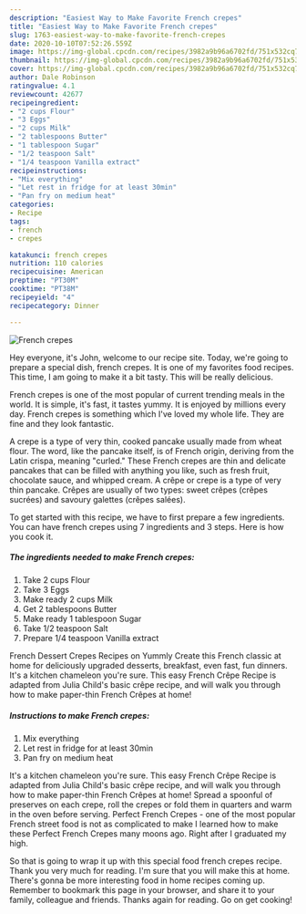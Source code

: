```yaml
---
description: "Easiest Way to Make Favorite French crepes"
title: "Easiest Way to Make Favorite French crepes"
slug: 1763-easiest-way-to-make-favorite-french-crepes
date: 2020-10-10T07:52:26.559Z
image: https://img-global.cpcdn.com/recipes/3982a9b96a6702fd/751x532cq70/french-crepes-recipe-main-photo.jpg
thumbnail: https://img-global.cpcdn.com/recipes/3982a9b96a6702fd/751x532cq70/french-crepes-recipe-main-photo.jpg
cover: https://img-global.cpcdn.com/recipes/3982a9b96a6702fd/751x532cq70/french-crepes-recipe-main-photo.jpg
author: Dale Robinson
ratingvalue: 4.1
reviewcount: 42677
recipeingredient:
- "2 cups Flour"
- "3 Eggs"
- "2 cups Milk"
- "2 tablespoons Butter"
- "1 tablespoon Sugar"
- "1/2 teaspoon Salt"
- "1/4 teaspoon Vanilla extract"
recipeinstructions:
- "Mix everything"
- "Let rest in fridge for at least 30min"
- "Pan fry on medium heat"
categories:
- Recipe
tags:
- french
- crepes

katakunci: french crepes 
nutrition: 110 calories
recipecuisine: American
preptime: "PT30M"
cooktime: "PT38M"
recipeyield: "4"
recipecategory: Dinner

---
```



![French crepes](https://img-global.cpcdn.com/recipes/3982a9b96a6702fd/751x532cq70/french-crepes-recipe-main-photo.jpg)

Hey everyone, it's John, welcome to our recipe site. Today, we're going to prepare a special dish, french crepes. It is one of my favorites food recipes. This time, I am going to make it a bit tasty. This will be really delicious.

French crepes is one of the most popular of current trending meals in the world. It is simple, it's fast, it tastes yummy. It is enjoyed by millions every day. French crepes is something which I've loved my whole life. They are fine and they look fantastic.

A crepe is a type of very thin, cooked pancake usually made from wheat flour. The word, like the pancake itself, is of French origin, deriving from the Latin crispa, meaning &#34;curled.&#34; These French crepes are thin and delicate pancakes that can be filled with anything you like, such as fresh fruit, chocolate sauce, and whipped cream. A crêpe or crepe is a type of very thin pancake. Crêpes are usually of two types: sweet crêpes (crêpes sucrées) and savoury galettes (crêpes salées).


To get started with this recipe, we have to first prepare a few ingredients. You can have french crepes using 7 ingredients and 3 steps. Here is how you cook it.

<!--inarticleads1-->

##### The ingredients needed to make French crepes:

1. Take 2 cups Flour
1. Take 3 Eggs
1. Make ready 2 cups Milk
1. Get 2 tablespoons Butter
1. Make ready 1 tablespoon Sugar
1. Take 1/2 teaspoon Salt
1. Prepare 1/4 teaspoon Vanilla extract


French Dessert Crepes Recipes on Yummly Create this French classic at home for deliciously upgraded desserts, breakfast, even fast, fun dinners. It&#39;s a kitchen chameleon you&#39;re sure. This easy French Crêpe Recipe is adapted from Julia Child&#39;s basic crêpe recipe, and will walk you through how to make paper-thin French Crêpes at home! 

<!--inarticleads2-->

##### Instructions to make French crepes:

1. Mix everything
1. Let rest in fridge for at least 30min
1. Pan fry on medium heat


It&#39;s a kitchen chameleon you&#39;re sure. This easy French Crêpe Recipe is adapted from Julia Child&#39;s basic crêpe recipe, and will walk you through how to make paper-thin French Crêpes at home! Spread a spoonful of preserves on each crepe, roll the crepes or fold them in quarters and warm in the oven before serving. Perfect French Crepes - one of the most popular French street food is not as complicated to make I learned how to make these Perfect French Crepes many moons ago. Right after I graduated my high. 

So that is going to wrap it up with this special food french crepes recipe. Thank you very much for reading. I'm sure that you will make this at home. There's gonna be more interesting food in home recipes coming up. Remember to bookmark this page in your browser, and share it to your family, colleague and friends. Thanks again for reading. Go on get cooking!

